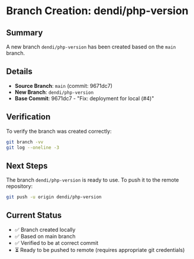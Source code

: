 # Branch Creation: dendi/php-version

## Summary
A new branch `dendi/php-version` has been created based on the `main` branch.

## Details
- **Source Branch**: `main` (commit: 9671dc7)
- **New Branch**: `dendi/php-version`
- **Base Commit**: 9671dc7 - "Fix: deployment for local (#4)"

## Verification
To verify the branch was created correctly:
```bash
git branch -vv
git log --oneline -3
```

## Next Steps
The branch `dendi/php-version` is ready to use. To push it to the remote repository:
```bash
git push -u origin dendi/php-version
```

## Current Status
- ✅ Branch created locally
- ✅ Based on main branch
- ✅ Verified to be at correct commit
- ⏳ Ready to be pushed to remote (requires appropriate git credentials)
